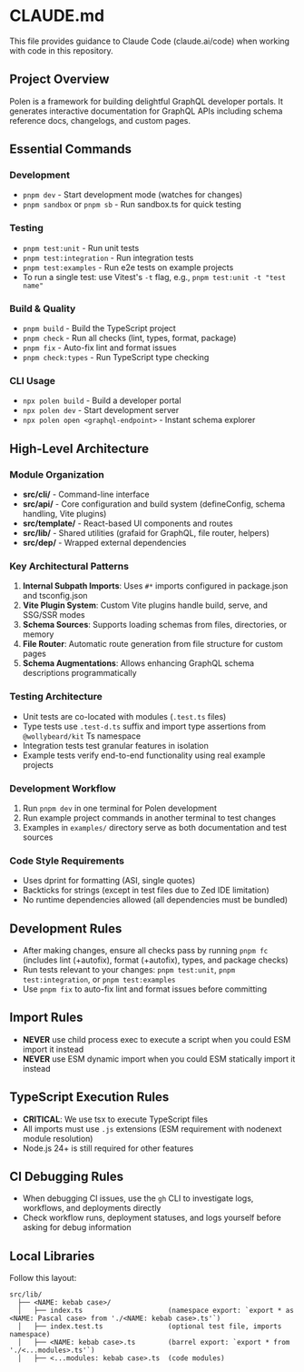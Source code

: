 # CLAUDE.md

This file provides guidance to Claude Code (claude.ai/code) when working with code in this repository.

## Project Overview

Polen is a framework for building delightful GraphQL developer portals. It generates interactive documentation for GraphQL APIs including schema reference docs, changelogs, and custom pages.

## Essential Commands

### Development

- `pnpm dev` - Start development mode (watches for changes)
- `pnpm sandbox` or `pnpm sb` - Run sandbox.ts for quick testing

### Testing

- `pnpm test:unit` - Run unit tests
- `pnpm test:integration` - Run integration tests
- `pnpm test:examples` - Run e2e tests on example projects
- To run a single test: use Vitest's `-t` flag, e.g., `pnpm test:unit -t "test name"`

### Build & Quality

- `pnpm build` - Build the TypeScript project
- `pnpm check` - Run all checks (lint, types, format, package)
- `pnpm fix` - Auto-fix lint and format issues
- `pnpm check:types` - Run TypeScript type checking

### CLI Usage

- `npx polen build` - Build a developer portal
- `npx polen dev` - Start development server
- `npx polen open <graphql-endpoint>` - Instant schema explorer

## High-Level Architecture

### Module Organization

- **src/cli/** - Command-line interface
- **src/api/** - Core configuration and build system (defineConfig, schema handling, Vite plugins)
- **src/template/** - React-based UI components and routes
- **src/lib/** - Shared utilities (grafaid for GraphQL, file router, helpers)
- **src/dep/** - Wrapped external dependencies

### Key Architectural Patterns

1. **Internal Subpath Imports**: Uses `#*` imports configured in package.json and tsconfig.json
2. **Vite Plugin System**: Custom Vite plugins handle build, serve, and SSG/SSR modes
3. **Schema Sources**: Supports loading schemas from files, directories, or memory
4. **File Router**: Automatic route generation from file structure for custom pages
5. **Schema Augmentations**: Allows enhancing GraphQL schema descriptions programmatically

### Testing Architecture

- Unit tests are co-located with modules (`.test.ts` files)
- Type tests use `.test-d.ts` suffix and import type assertions from `@wollybeard/kit` Ts namespace
- Integration tests test granular features in isolation
- Example tests verify end-to-end functionality using real example projects

### Development Workflow

1. Run `pnpm dev` in one terminal for Polen development
2. Run example project commands in another terminal to test changes
3. Examples in `examples/` directory serve as both documentation and test sources

### Code Style Requirements

- Uses dprint for formatting (ASI, single quotes)
- Backticks for strings (except in test files due to Zed IDE limitation)
- No runtime dependencies allowed (all dependencies must be bundled)

## Development Rules

- After making changes, ensure all checks pass by running `pnpm fc` (includes lint (+autofix), format (+autofix), types, and package checks)
- Run tests relevant to your changes: `pnpm test:unit`, `pnpm test:integration`, or `pnpm test:examples`
- Use `pnpm fix` to auto-fix lint and format issues before committing

## Import Rules

- **NEVER** use child process exec to execute a script when you could ESM import it instead
- **NEVER** use ESM dynamic import when you could ESM statically import it instead

## TypeScript Execution Rules

- **CRITICAL**: We use tsx to execute TypeScript files
- All imports must use `.js` extensions (ESM requirement with nodenext module resolution)
- Node.js 24+ is still required for other features

## CI Debugging Rules

- When debugging CI issues, use the `gh` CLI to investigate logs, workflows, and deployments directly
- Check workflow runs, deployment statuses, and logs yourself before asking for debug information

## Local Libraries

Follow this layout:

```
src/lib/
  ├── <NAME: kebab case>/
  │   ├── index.ts                     (namespace export: `export * as <NAME: Pascal case> from './<NAME: kebab case>.ts'`)
  │   ├── index.test.ts                (optional test file, imports namespace)
  │   ├── <NAME: kebab case>.ts        (barrel export: `export * from './<...modules>.ts'`)
  │   ├── <...modules: kebab case>.ts  (code modules)
```
